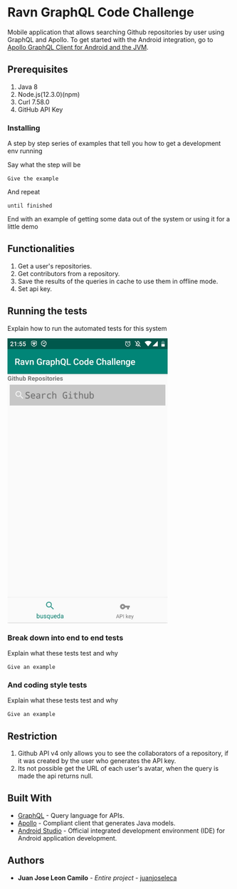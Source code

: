 # Ravn GraphQL Code Challenge
Mobile application that allows searching Github repositories by user using GraphQL and Apollo.
To get started with the Android integration, go to [Apollo GraphQL Client for Android and the JVM](https://github.com/apollographql/apollo-tooling#apollo-clientdownload-schema-output).

## Prerequisites
1. Java 8
2. Node.js(12.3.0)(npm)
3. Curl 7.58.0
4. GitHub API Key


### Installing

A step by step series of examples that tell you how to get a development env running

Say what the step will be

```
Give the example
```

And repeat

```
until finished
```

End with an example of getting some data out of the system or using it for a little demo

## Functionalities
1. Get a user's repositories.
2. Get contributors from a repository.
3. Save the results of the queries in cache to use them in offline mode.
4. Set api key.


## Running the tests

Explain how to run the automated tests for this system

<img src="/images/1.jpeg" alt="3DPrinter" height="640" width="360" align="middle"> 

### Break down into end to end tests

Explain what these tests test and why

```
Give an example
```

### And coding style tests

Explain what these tests test and why

```
Give an example
```

## Restriction

1. Github API v4 only allows you to see the collaborators of a repository, if it was created by the user who generates the API key.
2. Its not possible get the URL of each user's avatar, when the query is made the api returns null.

## Built With

* [GraphQL](https://graphql.org) - Query language for APIs.
* [Apollo](https://www.apollographql.com/) - Compliant client that generates Java models.
* [Android Studio](https://developer.android.com/studio) - Official integrated development environment (IDE) for Android application development.

## Authors

* **Juan Jose Leon Camilo** - *Entire project* - [juanjoseleca](https://github.com/juanjoseleca)

